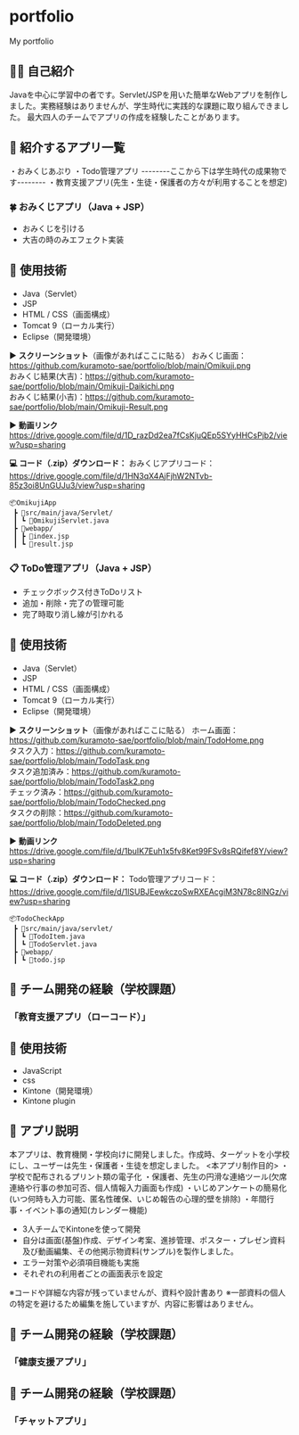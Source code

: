 # portfolio
My portfolio

## 👩‍💻 自己紹介
Javaを中心に学習中の者です。Servlet/JSPを用いた簡単なWebアプリを制作しました。実務経験はありませんが、学生時代に実践的な課題に取り組んできました。
最大四人のチームでアプリの作成を経験したことがあります。

## 📌 紹介するアプリ一覧
・おみくじあぷり
・Todo管理アプリ
--------ここから下は学生時代の成果物です--------
・教育支援アプリ(先生・生徒・保護者の方々が利用することを想定)


### 🍀 おみくじアプリ（Java + JSP）
- おみくじを引ける
- 大吉の時のみエフェクト実装

## 🔧 使用技術
- Java（Servlet）
- JSP
- HTML / CSS（画面構成）
- Tomcat 9（ローカル実行）
- Eclipse（開発環境）

▶️ **スクリーンショット**（画像があればここに貼る）
おみくじ画面：https://github.com/kuramoto-sae/portfolio/blob/main/Omikuji.png<br>
おみくじ結果(大吉)：https://github.com/kuramoto-sae/portfolio/blob/main/Omikuji-Daikichi.png<br>
おみくじ結果(小吉)：https://github.com/kuramoto-sae/portfolio/blob/main/Omikuji-Result.png

▶️ **動画リンク**
https://drive.google.com/file/d/1D_razDd2ea7fCsKjuQEp5SYyHHCsPjb2/view?usp=sharing

**💻 コード（.zip）ダウンロード：**
おみくじアプリコード：https://drive.google.com/file/d/1HN3qX4AjFjhW2NTvb-85z3oi8UnGUJu3/view?usp=sharing

```plaintext
📦OmikujiApp
 ┣ 📂src/main/java/Servlet/
 ┃ ┗ 📄OmikujiServlet.java
 ┣ 📂webapp/
 ┃ ┣ 📄index.jsp
 ┃ ┗ 📄result.jsp
```

### 📋 ToDo管理アプリ（Java + JSP）
- チェックボックス付きToDoリスト
- 追加・削除・完了の管理可能
- 完了時取り消し線が引かれる

## 🔧 使用技術
- Java（Servlet）
- JSP
- HTML / CSS（画面構成）
- Tomcat 9（ローカル実行）
- Eclipse（開発環境）


▶️ **スクリーンショット**（画像があればここに貼る）
ホーム画面：https://github.com/kuramoto-sae/portfolio/blob/main/TodoHome.png<br>
タスク入力：https://github.com/kuramoto-sae/portfolio/blob/main/TodoTask.png<br>
タスク追加済み：https://github.com/kuramoto-sae/portfolio/blob/main/TodoTask2.png<br>
チェック済み：https://github.com/kuramoto-sae/portfolio/blob/main/TodoChecked.png<br>
タスクの削除：https://github.com/kuramoto-sae/portfolio/blob/main/TodoDeleted.png

▶️ **動画リンク**
https://drive.google.com/file/d/1buIK7Euh1x5fv8Ket99FSv8sRQifef8Y/view?usp=sharing

**💻 コード（.zip）ダウンロード：**
Todo管理アプリコード：https://drive.google.com/file/d/1lSUBJEewkczoSwRXEAcgiM3N78c8lNGz/view?usp=sharing

```plaintext
📦TodoCheckApp 
 ┣ 📂src/main/java/servlet/ 
 ┃ ┗ 📄TodoItem.java
 ┃ ┗ 📄TodoServlet.java 
 ┣ 📂webapp/
 ┃ ┗ 📄todo.jsp
```




## 📁 チーム開発の経験（学校課題）
### 「教育支援アプリ（ローコード）」

## 🔧 使用技術
- JavaScript
- css
- Kintone（開発環境）
- Kintone plugin

## 📃 アプリ説明
本アプリは、教育機関・学校向けに開発しました。作成時、ターゲットを小学校にし、ユーザーは先生・保護者・生徒を想定しました。
<本アプリ制作目的>
・学校で配布されるプリント類の電子化
・保護者、先生の円滑な連絡ツール(欠席連絡や行事の参加可否、個人情報入力画面も作成)
・いじめアンケートの簡易化(いつ何時も入力可能、匿名性確保、いじめ報告の心理的壁を排除)
・年間行事・イベント事の通知(カレンダー機能)

- 3人チームでKintoneを使って開発
- 自分は画面(基盤)作成、デザイン考案、進捗管理、ポスター・プレゼン資料及び動画編集、その他掲示物資料(サンプル)を製作しました。
- エラー対策や必須項目機能も実施
- それぞれの利用者ごとの画面表示を設定

※コードや詳細な内容が残っていませんが、資料や設計書あり
※一部資料の個人の特定を避けるため編集を施していますが、内容に影響はありません。




## 📁 チーム開発の経験（学校課題）
### 「健康支援アプリ」






## 📁 チーム開発の経験（学校課題）
### 「チャットアプリ」



